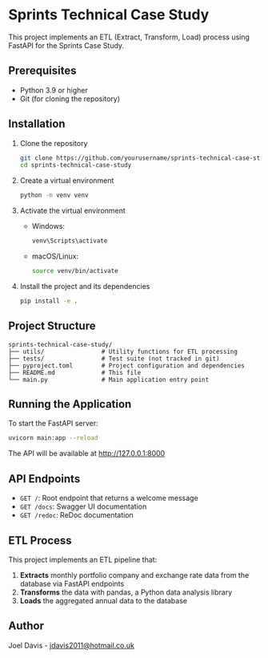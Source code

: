 # Sprints Technical Case Study

This project implements an ETL (Extract, Transform, Load) process using FastAPI for the Sprints Case Study.

## Prerequisites

- Python 3.9 or higher
- Git (for cloning the repository)

## Installation

1. Clone the repository
   ```bash
   git clone https://github.com/yourusername/sprints-technical-case-study.git
   cd sprints-technical-case-study
   ```

2. Create a virtual environment
   ```bash
   python -m venv venv
   ```

3. Activate the virtual environment
   - Windows:
     ```bash
     venv\Scripts\activate
     ```
   - macOS/Linux:
     ```bash
     source venv/bin/activate
     ```

4. Install the project and its dependencies
   ```bash
   pip install -e .
   ```

## Project Structure

```
sprints-technical-case-study/
├── utils/                # Utility functions for ETL processing
├── tests/                # Test suite (not tracked in git)
├── pyproject.toml        # Project configuration and dependencies
├── README.md             # This file
└── main.py               # Main application entry point
```

## Running the Application

To start the FastAPI server:

```bash
uvicorn main:app --reload
```

The API will be available at http://127.0.0.1:8000

## API Endpoints

- `GET /`: Root endpoint that returns a welcome message
- `GET /docs`: Swagger UI documentation
- `GET /redoc`: ReDoc documentation

## ETL Process

This project implements an ETL pipeline that:

1. **Extracts** monthly portfolio company and exchange rate data from the database via FastAPI endpoints
2. **Transforms** the data with pandas, a Python data analysis library
3. **Loads** the aggregated annual data to the database 

## Author

Joel Davis - jdavis2011@hotmail.co.uk